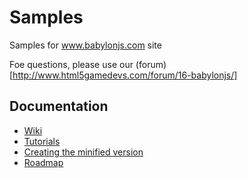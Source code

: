 Samples
=======

Samples for www.babylonjs.com site

Foe questions, please use our (forum)[http://www.html5gamedevs.com/forum/16-babylonjs/]


## Documentation
- [Wiki](https://github.com/babylonjs/babylon.js/wiki)
- [Tutorials](https://github.com/BabylonJS/Babylon.js/wiki/Tutorials)
- [Creating the minified version](https://github.com/BabylonJS/Babylon.js/wiki/Creating-the-minified-version)
- [Roadmap](https://github.com/BabylonJS/Babylon.js/wiki/Roadmap)

